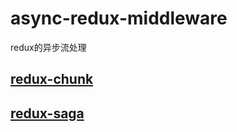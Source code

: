 # async-redux-middleware
redux的异步流处理

## [redux-chunk](https://github.com/gaearon/redux-thunk)

## [redux-saga](https://github.com/redux-saga/redux-saga)

